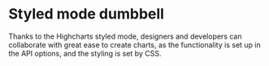 # Styled mode dumbbell
Thanks to the Highcharts styled mode, designers and developers can collaborate with great ease to create charts, as the functionality is set up in the API options, and the styling is set by CSS.